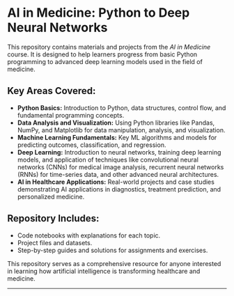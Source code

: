# AI in Medicine: Python to Deep Neural Networks

This repository contains materials and projects from the *AI in Medicine* course. It is designed to help learners progress from basic Python programming to advanced deep learning models used in the field of medicine.

## Key Areas Covered:
- **Python Basics:** Introduction to Python, data structures, control flow, and fundamental programming concepts.
- **Data Analysis and Visualization:** Using Python libraries like Pandas, NumPy, and Matplotlib for data manipulation, analysis, and visualization.
- **Machine Learning Fundamentals:** Key ML algorithms and models for predicting outcomes, classification, and regression.
- **Deep Learning:** Introduction to neural networks, training deep learning models, and application of techniques like convolutional neural networks (CNNs) for medical image analysis, recurrent neural networks (RNNs) for time-series data, and other advanced neural architectures.
- **AI in Healthcare Applications:** Real-world projects and case studies demonstrating AI applications in diagnostics, treatment prediction, and personalized medicine.

## Repository Includes:
- Code notebooks with explanations for each topic.
- Project files and datasets.
- Step-by-step guides and solutions for assignments and exercises.

This repository serves as a comprehensive resource for anyone interested in learning how artificial intelligence is transforming healthcare and medicine.

---
